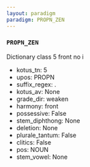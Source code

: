 ```yaml
---
layout: paradigm
paradigm: PROPN_ZEN
---
```

### ` PROPN_ZEN `

Dictionary class 5 front no i
* kotus_tn: 5
* upos: PROPN
* suffix_regex: .
* kotus_av: None
* grade_dir: weaken
* harmony: front
* possessive: False
* stem_diphthong: None
* deletion: None
* plurale_tantum: False
* clitics: False
* pos: NOUN
* stem_vowel: None
